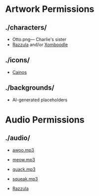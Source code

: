 # Artwork Permissions

## ./characters/
- Otto.png— Charlie's sister
- [Razzula](https://github.com/Razzula) and/or [Xomboodle](https://github.com/Xomboodle/)

## ./icons/
- [Cainos](https://cainos.itch.io/pixel-art-icon-pack-rpg)

## ./backgrounds/
- AI-generated placeholders

# Audio Permissions

## ./audio/
- [awoo.mp3](https://pixabay.com/sound-effects/wolf-howl-268619/)
- [meow.mp3](https://pixabay.com/sound-effects/annoyed-cat-meow-193067/)
- [quack.mp3](https://pixabay.com/sound-effects/single-quack-from-a-duck-14494/)
- [squeak.mp3](https://pixabay.com/sound-effects/cute-animal-squeak-3-188099/)

- [Razzula](https://github.com/Razzula)
